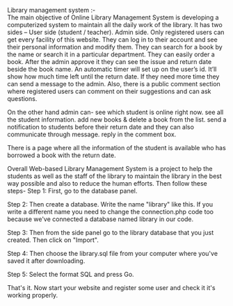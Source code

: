 Library management system :-   
The main objective of Online Library Management System is developing a computerized system to maintain all the daily work of the library. It has two sides –
User side (student / teacher).
 Admin side.
Only registered users can get every facility of this website.
They can log in to their account and see their personal information and modify them.
They can search for a book by the name or search it in a particular department.
They can easily order a book.
After the admin approve it they can see the issue and return date beside the book name.
An automatic timer will set up on the user’s id. It’ll show how much time left until the return date.
If they need more time they can send a message to the admin.
Also, there is a public comment section where registered users can comment on their suggestions and can ask questions.

On the other hand admin can-
see which student is online right now.
see all the student information.
add new books & delete a book from the list.
send a notification to students before their return date and they can also communicate through message.
reply in the comment box.

There is a page where all the information of the student is available who has borrowed a book with the return date.

Overall Web-based Library Management System is a project to help the students as well as the staff of the library to maintain the library in the best way possible and also to reduce the human efforts.
Then follow these steps-
Step 1:
First, go to the database panel.


Step 2:
Then create a database. Write the name "library" like this. If you write a different name you need to change the connection.php code too because we've connected a database named library in our code.


Step 3:
Then from the side panel go to the library database that you just created. Then click on "Import".


Step 4:
Then choose the library.sql file from your computer where you've saved it after downloading.


Step 5: 
Select the format SQL and press Go.



That's it. Now start your website and register some user and check it it's working properly.





